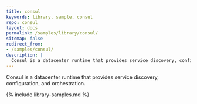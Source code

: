 ```yaml
---
title: consul
keywords: library, sample, consul
repo: consul
layout: docs
permalink: /samples/library/consul/
sitemap: false
redirect_from:
- /samples/consul/
description: |
  Consul is a datacenter runtime that provides service discovery, configuration, and orchestration.
---
```


Consul is a datacenter runtime that provides service discovery, configuration, and orchestration.


{% include library-samples.md %}
